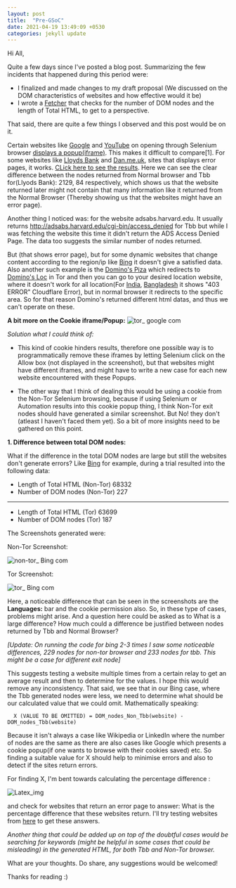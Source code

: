 ```yaml
---
layout: post
title:  "Pre-GSoC"
date: 2021-04-19 13:49:09 +0530
categories: jekyll update
---
```



Hi All,

Quite a few days since I've posted a blog post. Summarizing the few incidents that happened during this period were:

- I finalized and made changes to my draft proposal (We discussed on the DOM characteristics of websites and how effective would it be)
- I wrote a [Fetcher](https://github.com/Hackhard/Fetcher/blob/main/exp.py) that checks for the number of DOM nodes and the length of Total HTML, to get to a perspective.

That said, there are quite a few things I observed and this post would be on it.


Certain websites like [Google](https://www.google.com) and [YouTube](https://www.youtube.com) on opening through Selenium browser [displays a popup(iframe)](https://stackoverflow.com/questions/64846902/how-to-get-rid-of-the-google-cookie-pop-up-with-my-selenium-automation).
This makes it difficult to compare[1]. For some websites like [Lloyds Bank](https://www.lloydsbank.com/) and [Dan.me.uk](https://dan.me.uk), sites that displays error pages, it works. [CLick here to see the results](https://github.com/Hackhard/Fetcher/blob/main/Error_websites/error_websites.txt). 
Here we can see the clear difference between the nodes returned from Normal browser and Tbb for(Llyods Bank): 2129, 84 respectively, which shows us that the website returned later might not contain that many information like it returned from the Normal Browser (Thereby showing us that the websites might have an error page).

Another thing I noticed was: for the website adsabs.harvard.edu. It usually returns http://adsabs.harvard.edu/cgi-bin/access_denied for Tbb but while I was fetching the website this time it didn't return the ADS Access Denied Page. The data too suggests the similar number of nodes returned. 

But (that shows error page), but for some dynamic websites that change content according to the region/ip like [Bing](https://www.bing.com/) it doesn't give a satisfied data. Also another such example is the [Domino's Piza](https://www.dominos.com/) which redirects to [Domino's Loc](https://www.dominos.com/index.intl.html) in Tor and then you can go to your desired location website, where it doesn't work for all location(For [India](https://www.dominos.co.in/), [Bangladesh](http://www.dominos.com.bd/) it shows "403 ERROR" Cloudflare Error), but in normal browser it redirects to the specific area. So for that reason Domino's returned different html datas, and thus we can't operate on these.

**A bit more on the Cookie iframe/Popup:**
![tor_ google com](https://user-images.githubusercontent.com/34208125/115275027-e3749c00-a15e-11eb-8385-32fca0b18aec.png)

 _Solution what I could think of:_

+ This kind of cookie hinders results, therefore one possible way is to programmatically remove these iframes by letting Selenium click on the Allow box (not displayed in the screenshot), but that websites might have different iframes, and might have to write a new case for each new website encountered with these Popups.

+ The other way that I think of dealing this would be using a cookie from the Non-Tor Selenium browsing, because if using Selenium or Automation results into this cookie popup thing, I think Non-Tor exit nodes should have generated a similar screenshot. But No! they don't (atleast I haven't faced them yet). So a bit of more insights need to be gathered on this point.

**1. Difference between total DOM nodes:**

What if the difference in the total DOM nodes are large but still the websites don't generate errors? Like [Bing](https://www.bing.com) for example, during a trial resulted into the following data:
 
  + Length of Total HTML (Non-Tor)     68332
  + Number of DOM nodes (Non-Tor)      227

  ----------------------------------------------
  
  
  + Length of Total HTML (Tor)     63699
  + Number of DOM nodes (Tor)      187


The Screenshots generated were:

Non-Tor Screenshot:

![non-tor_ Bing com](https://user-images.githubusercontent.com/34208125/115283643-466b3080-a169-11eb-8761-7474dd8f86f1.png)

Tor Screenshot:

![tor_ Bing com](https://user-images.githubusercontent.com/34208125/115283651-4834f400-a169-11eb-9678-f406c413b619.png)

Here, a noticeable difference that can be seen in the screenshots are the **Languages:** bar and the cookie permission also. So, in these type of cases, problems might arise. And a question here could be asked as to What is a large difference? How much could a difference be justified between nodes returned by Tbb and Normal Browser?

_[Update: On running the code for bing 2-3 times I saw some noticeable differences, 229 nodes for non-tor browser and 233 nodes for tbb. This might be a case for different exit node]_

This suggests testing a website multiple times from a certain relay to get an average result and then to determine for the values. I hope this would remove any inconsistency.
That said, we see that in our Bing case, where the Tbb generated nodes were less, we need to determine what should be our calculated value that we could omit. Mathematically speaking:

      X (VALUE TO BE OMITTED) = DOM_nodes_Non_Tbb(website) - DOM_nodes_Tbb(website) 
                                          
Because it isn't always a case like Wikipedia or LinkedIn where the number of nodes are the same as there are also cases like Google which presents a cookie popup(if one wants to browse with their cookies saved) etc.
So finding a suitable value for X should help to minimise errors and also to detect if the sites return errors. 

For finding X, I'm bent towards calculating the percentage difference : 

![Latex_img](http://latex2png.com/pngs/627432743219385d1332a863a27633a0.png)

and check for websites that return an error page to answer: What is the percentage difference that these websites return. I'll try testing websites from [here](https://gitlab.torproject.org/legacy/trac/-/wikis/org/doc/ListOfServicesBlockingTor) to get these answers.

_Another thing that could be added up on top of the doubtful cases would be searching for keywords (might be helpful in some cases that could be misleading) in the generated HTML, for both Tbb and Non-Tor browser._


What are your thoughts. Do share, any suggestions would be welcomed!

Thanks for reading  :)

 



